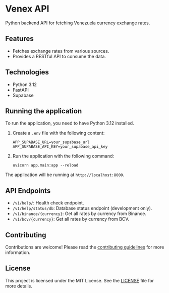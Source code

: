 # Venex API

Python backend API for fetching Venezuela currency exchange rates.

## Features

*   Fetches exchange rates from various sources.
*   Provides a RESTful API to consume the data.

## Technologies

*   Python 3.12
*   FastAPI
*   Supabase

## Running the application

To run the application, you need to have Python 3.12 installed.

1.  Create a `.env` file with the following content:

    ```
    APP_SUPABASE_URL=your_supabase_url
    APP_SUPABASE_API_KEY=your_supabase_api_key
    ```

2.  Run the application with the following command:

    ```
    uvicorn app.main:app --reload
    ```

The application will be running at `http://localhost:8000`.

## API Endpoints

*   `/v1/help/`: Health check endpoint.
*   `/v1/help/status/db`: Database status endpoint (development only).
*   `/v1/binance/{currency}`: Get all rates by currency from Binance.
*   `/v1/bcv/{currency}`: Get all rates by currency from BCV.

## Contributing

Contributions are welcome! Please read the [contributing guidelines](CONTRIBUTING.md) for more information.

## License

This project is licensed under the MIT License. See the [LICENSE](LICENSE) file for more details.
